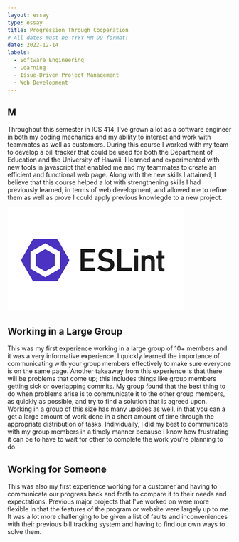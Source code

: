 ```yaml
---
layout: essay
type: essay
title: Progression Through Cooperation
# All dates must be YYYY-MM-DD format!
date: 2022-12-14
labels:
  - Software Engineering
  - Learning
  - Issue-Driven Project Management
  - Web Development
---
```


## M

Throughout this semester in ICS 414, I've grown a lot as a software engineer in both my coding mechanics and my ability to interact and work with teammates as well as customers. During this course I worked with my team to develop a bill tracker that could be used for both the Department of Education and the University of Hawaii. I learned and experimented with new tools in javascript that enabled me and my teammates to create an efficient and functional web page. Along with the new skills I attained, I believe that this course helped a lot with strengthening skills I had previously learned, in terms of web development, and allowed me to refine them as well as prove I could apply previous knowlegde to a new project. 

<img class="ui medium left floated image" src="../images/ESLint.png">

## Working in a Large Group

This was my first experience working in a large group of 10+ members and it was a very informative experience. I quickly learned the importance of communicating with your group members effectively to make sure everyone is on the same page. Another takeaway from this experience is that there will be problems that come up; this includes things like group members getting sick or overlapping commits. My group found that the best thing to do when problems arise is to communicate it to the other group members, as quickly as possible, and try to find a solution that is agreed upon. Working in a group of this size has many upsides as well, in that you can a get a large amount of work done in a short amount of time through the appropriate distribution of tasks. Individually, I did my best to communicate with my group members in a timely manner because I know how frustrating it can be to have to wait for other to complete the work you're planning to do. 

## Working for Someone

This was also my first experience working for a customer and having to communicate our progress back and forth to compare it to their needs and expectations. Previous major projects that I've worked on were more flexible in that the features of the program or website were largely up to me. It was a lot more challenging to be given a list of faults and inconveniences with their previous bill tracking system and having to find our own ways to solve them. 
